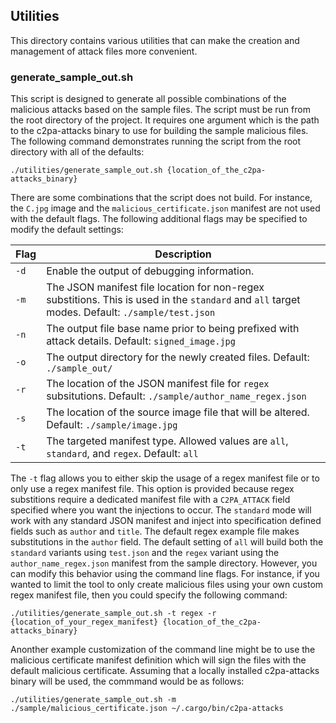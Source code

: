 ## Utilities

This directory contains various utilities that can make the creation and management of attack files more convenient.

### generate_sample_out.sh
This script is designed to generate all possible combinations of the malicious attacks based on the sample files. The script must be run from the root directory of the project. It requires one argument which is the path to the c2pa-attacks binary to use for building the sample malicious files. The following command demonstrates running the script from the root directory with all of the defaults:

`./utilities/generate_sample_out.sh {location_of_the_c2pa-attacks_binary}`

There are some combinations that the script does not build. For instance, the `C.jpg` image and the `malicious_certificate.json` manifest are not used with the default flags. The following additional flags may be specified to modify the default settings:

| Flag | Description |
|-----|-----|
| `-d` | Enable the output of debugging information. |
| `-m` | The JSON manifest file location for non-regex substitions. This is used in the `standard` and `all` target modes. Default: `./sample/test.json` |
| `-n` | The output file base name prior to being prefixed with attack details. Default: `signed_image.jpg` |
| `-o` | The output directory for the newly created files. Default: `./sample_out/` |
| `-r` | The location of the JSON manifest file for `regex` subsitutions. Default: `./sample/author_name_regex.json` | 
| `-s` | The location of the source image file that will be altered. Default: `./sample/image.jpg` |
| `-t` | The targeted manifest type. Allowed values are `all`, `standard`, and `regex`. Default: `all` |

The `-t` flag allows you to either skip the usage of a regex manifest file or to only use a regex manifest file. This option is provided because regex substitions require a dedicated manifest file with a `C2PA_ATTACK` field specified where you want the injections to occur. The `standard` mode will work with any standard JSON manifest and inject into specification defined fields such as `author` and `title`. The default regex example file makes substitutions in the `author` field. The default setting of `all` will build both the `standard` variants using `test.json` and the `regex` variant using the `author_name_regex.json` manifest from the sample directory. However, you can modify this behavior using the command line flags. For instance, if you wanted to limit the tool to only create malicious files using your own custom regex manifest file, then you could specify the following command:

`./utilities/generate_sample_out.sh -t regex -r {location_of_your_regex_manifest} {location_of_the_c2pa-attacks_binary}`

Anonther example customization of the command line might be to use the malicious certificate manifest definition which will sign the files with the default malicious certificate. Assuming that a locally installed c2pa-attacks binary will be used, the commmand would be as follows:

`./utilities/generate_sample_out.sh -m ./sample/malicious_certificate.json ~/.cargo/bin/c2pa-attacks`
